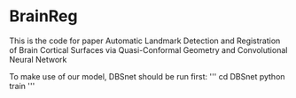 # BrainReg

This is the code for paper Automatic Landmark Detection and Registration of Brain Cortical Surfaces via Quasi-Conformal Geometry and Convolutional Neural Network

To make use of our model, DBSnet should be run first:
'''
cd DBSnet
python train
'''
